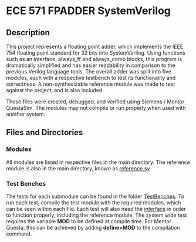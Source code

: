 # ECE 571 FPADDER SystemVerilog

## Description

This project represents a floating point adder, which implements the IEEE 754 floating point standard for 32 bits into SystemVerilog. Using functions such as an interface, always_ff and always_comb blocks, this program is dramatically simplified and has easier readability in comparison to the previous Verilog language tools. The overall adder was split into five modules, each with a respective testbench to test its functionality and correctness. A non-synthesizable reference module was made to test against the project, and is also included. 

These files were created, debugged, and verified using Siemens / Mentor QuestaSim. The modules may not compile or run properly when used with another system.


## Files and Directories

### Modules
All modules are listed in respective files in the main directory. The reference module is also in the main directory, known as [reference.sv](reference.sv)

### Test Benches
The tests for each submodule can be found in the folder [TestBenches](TestBenches). To run each test, compile the test module with the required modules, which can be seen within each file. Each test will also need the [interface](fpbus.sv) in order to function properly, including the reference module. The system wide test requires the variable **MOD** to be defined at compile time. For Mentor Questa, this can be achieved by adding **define+MOD** to the compilation command.



